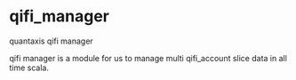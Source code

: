 # qifi_manager
quantaxis qifi manager

qifi manager is a module for us to manage multi qifi_account slice data in all time scala.